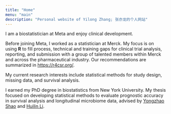 ```yaml
---
title: "Home"
menu: "main"
description: "Personal website of Yilong Zhang; 张亦龙的个人网站"
---
```


I am a biostatistician at Meta and enjoy clinical development.

Before joining Meta, I worked as a statistician at Merck.
My focus is on using **R** to fill process, technical and training gaps
for clinical trial analysis, reporting, and submission with
a group of talented members within Merck and across the pharmaceutical industry.
Our recommendations are summarized in <https://r4csr.org/>.

My current research interests include statistical methods for
study design, missing data, and survival analysis.

I earned my PhD degree in biostatistics from New York University.
My thesis focused on developing statistical methods to evaluate
prognostic accuracy in survival analysis and longitudinal microbiome data, advised by
[Yongzhao Shao](https://med.nyu.edu/faculty/yongzhao-shao) and [Huilin Li](https://med.nyu.edu/faculty/huilin-li).

<style>
.landing {
    font-size: 1.0625rem;
}
</style>
